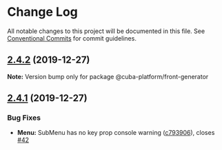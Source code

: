 # Change Log

All notable changes to this project will be documented in this file.
See [Conventional Commits](https://conventionalcommits.org) for commit guidelines.

## [2.4.2](https://github.com/cuba-platform/frontend/tree/master/packages/front-generator/compare/@cuba-platform/front-generator@2.4.1...@cuba-platform/front-generator@2.4.2) (2019-12-27)

**Note:** Version bump only for package @cuba-platform/front-generator





## [2.4.1](https://github.com/cuba-platform/frontend/tree/master/packages/front-generator/compare/@cuba-platform/front-generator@2.4.0...@cuba-platform/front-generator@2.4.1) (2019-12-27)


### Bug Fixes

* **Menu:** SubMenu has no key prop console warning ([c793906](https://github.com/cuba-platform/frontend/tree/master/packages/front-generator/commit/c7939064cdca2f49e3fe3dc0316c533b3367f729)), closes [#42](https://github.com/cuba-platform/frontend/tree/master/packages/front-generator/issues/42)

